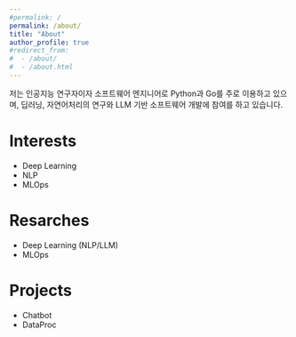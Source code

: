 ```yaml
---
#permalink: /
permalink: /about/
title: "About"
author_profile: true
#redirect_from: 
#  - /about/
#  - /about.html
---
```


저는 인공지능 연구자이자 소프트웨어 엔지니어로 Python과 Go를 주로 이용하고 있으며, 딥러닝, 자연어처리의 연구와 LLM 기반 소프트웨어 개발에 참여를 하고 있습니다. 

# Interests
* Deep Learning
* NLP
* MLOps

# Resarches
* Deep Learning (NLP/LLM)
* MLOps

# Projects
* Chatbot
* DataProc